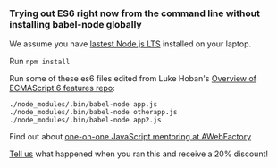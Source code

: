 ### Trying out ES6 right now from the command line without installing babel-node globally

We assume you have [lastest Node.js LTS](https://nodejs.org/en/) installed on your laptop.

Run `npm install`

Run some of these es6 files edited from Luke Hoban's [Overview of ECMAScript 6 features repo](https://github.com/lukehoban/es6features):

  ```
  ./node_modules/.bin/babel-node app.js
  ./node_modules/.bin/babel-node otherapp.js
  ./node_modules/.bin/babel-node app2.js
  ```

Find out about [one-on-one JavaScript mentoring at AWebFactory](http://awebfactory.com/mentoring-awebfactory)

[Tell us](http://awebfactory.com/contact) what happened when you ran this and receive a 20% discount!
